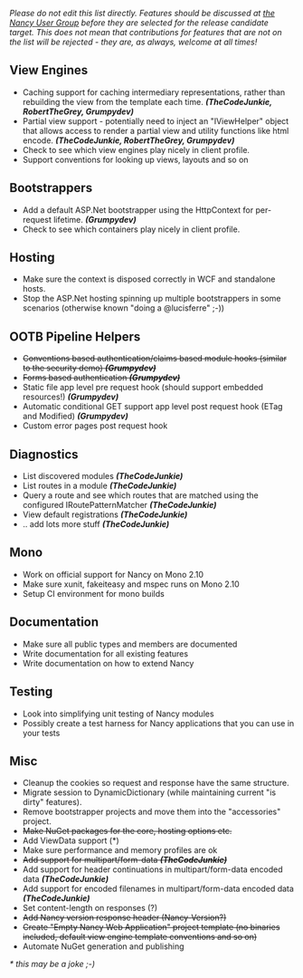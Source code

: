 _Please do not edit this list directly. Features should be discussed at [the Nancy User Group](https://groups.google.com/forum/?pli=1#!topic/nancy-web-framework/-u73fTImRCk) before they are selected for the release candidate target. This does not mean that contributions for features that are not on the list will be rejected - they are, as always, welcome at all times!_

## View Engines 
* Caching support for caching intermediary representations, rather than rebuilding the view from the template each time. _**(TheCodeJunkie, RobertTheGrey, Grumpydev)**_
* Partial view support - potentially need to inject an "IViewHelper" object that allows access to render a partial view and utility functions like html encode. _**(TheCodeJunkie, RobertTheGrey, Grumpydev)**_
* Check to see which view engines play nicely in client profile.
* Support conventions for looking up views, layouts and so on

## Bootstrappers
* Add a default ASP.Net bootstrapper using the HttpContext for per-request lifetime. **_(Grumpydev)_**
* Check to see which containers play nicely in client profile.

## Hosting
* Make sure the context is disposed correctly in WCF and standalone hosts.
* Stop the ASP.Net hosting spinning up multiple bootstrappers in some scenarios (otherwise known "doing a @lucisferre" ;-))

## OOTB Pipeline Helpers

* <del>Conventions based authentication/claims based module hooks (similar to the security demo) **_(Grumpydev)_**</del>
* <del>Forms based authentication **_(Grumpydev)_**</del>
* Static file app level pre request hook (should support embedded resources!) **_(Grumpydev)_**
* Automatic conditional GET support app level post request hook (ETag and Modified) **_(Grumpydev)_**
* Custom error pages post request hook

## Diagnostics
* List discovered modules **_(TheCodeJunkie)_**
* List routes in a module **_(TheCodeJunkie)_**
* Query a route and see which routes that are matched using the configured IRoutePatternMatcher **_(TheCodeJunkie)_**
* View default registrations **_(TheCodeJunkie)_**
* .. add lots more stuff **_(TheCodeJunkie)_**

## Mono
* Work on official support for Nancy on Mono 2.10
* Make sure xunit, fakeiteasy and mspec runs on Mono 2.10
* Setup CI environment for mono builds

## Documentation
* Make sure all public types and members are documented
* Write documentation for all existing features
* Write documentation on how to extend Nancy

## Testing
* Look into simplifying unit testing of Nancy modules
* Possibly create a test harness for Nancy applications that you can use in your tests

## Misc
* Cleanup the cookies so request and response have the same structure.
* Migrate session to DynamicDictionary (while maintaining current "is dirty" features).
* Remove bootstrapper projects and move them into the "accessories" project.
* <del>Make NuGet packages for the core, hosting options etc.</del>
* Add ViewData support (*)
* Make sure performance and memory profiles are ok
* <del>Add support for multipart/form-data **_(TheCodeJunkie)_**</del>
* Add support for header continuations in multipart/form-data encoded data **_(TheCodeJunkie)_**
* Add support for encoded filenames in multipart/form-data encoded data **_(TheCodeJunkie)_**
* Set content-length on responses (?)
* <del>Add Nancy version response header (Nancy-Version?)</del>
* <del>Create "Empty Nancy Web Application" project template (no binaries included, default view engine template conventions and so on)</del>
* Automate NuGet generation and publishing

_* this may be a joke ;-)_